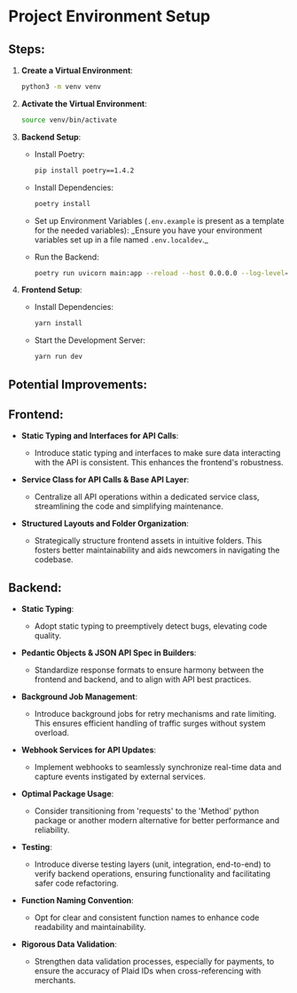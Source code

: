 # Project Environment Setup

## Steps:

1. **Create a Virtual Environment**:

   ```bash
   python3 -m venv venv
   ```

2. **Activate the Virtual Environment**:

   ```bash
   source venv/bin/activate
   ```

3. **Backend Setup**:

   - Install Poetry:

     ```bash
     pip install poetry==1.4.2
     ```

   - Install Dependencies:

     ```bash
     poetry install
     ```

   - Set up Environment Variables (`.env.example` is present as a template for the needed variables):
     \_Ensure you have your environment variables set up in a file named `.env.localdev`.\_

   - Run the Backend:
     ```bash
     poetry run uvicorn main:app --reload --host 0.0.0.0 --log-level=debug
     ```

4. **Frontend Setup**:

   - Install Dependencies:

     ```bash
     yarn install
     ```

   - Start the Development Server:
     ```bash
     yarn run dev
     ```

## Potential Improvements:

## Frontend:

- **Static Typing and Interfaces for API Calls**:

  - Introduce static typing and interfaces to make sure data interacting with the API is consistent. This enhances the frontend's robustness.

- **Service Class for API Calls & Base API Layer**:

  - Centralize all API operations within a dedicated service class, streamlining the code and simplifying maintenance.

- **Structured Layouts and Folder Organization**:
  - Strategically structure frontend assets in intuitive folders. This fosters better maintainability and aids newcomers in navigating the codebase.

## Backend:

- **Static Typing**:

  - Adopt static typing to preemptively detect bugs, elevating code quality.

- **Pedantic Objects & JSON API Spec in Builders**:

  - Standardize response formats to ensure harmony between the frontend and backend, and to align with API best practices.

- **Background Job Management**:

  - Introduce background jobs for retry mechanisms and rate limiting. This ensures efficient handling of traffic surges without system overload.

- **Webhook Services for API Updates**:

  - Implement webhooks to seamlessly synchronize real-time data and capture events instigated by external services.

- **Optimal Package Usage**:

  - Consider transitioning from 'requests' to the 'Method' python package or another modern alternative for better performance and reliability.

- **Testing**:

  - Introduce diverse testing layers (unit, integration, end-to-end) to verify backend operations, ensuring functionality and facilitating safer code refactoring.

- **Function Naming Convention**:

  - Opt for clear and consistent function names to enhance code readability and maintainability.

- **Rigorous Data Validation**:
  - Strengthen data validation processes, especially for payments, to ensure the accuracy of Plaid IDs when cross-referencing with merchants.
